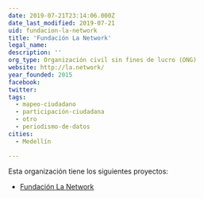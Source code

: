 ```yaml
---
date: 2019-07-21T23:14:06.000Z
date_last_modified: 2019-07-21
uid: fundacion-la-network
title: 'Fundación La Network'
legal_name: 
description: ''
org_type: Organización civil sin fines de lucro (ONG)
website: http://la.network/
year_founded: 2015
facebook: 
twitter: 
tags:
  - mapeo-ciudadano
  - participación-ciudadana
  - otro
  - periodismo-de-datos
cities: 
  - Medellín

---
```


Esta organización tiene los siguientes proyectos:

- [Fundación La Network](/proyectos/fundacion-la-network)
